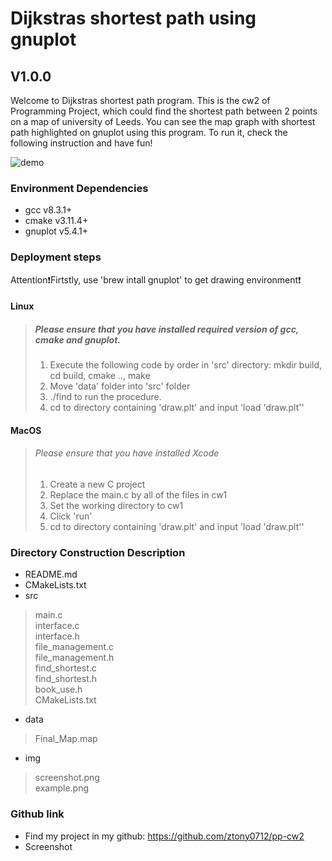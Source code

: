 # Dijkstras shortest path using gnuplot

## V1.0.0 

Welcome to Dijkstras shortest path program. This is the cw2 of Programming Project, which could find the shortest path between 2 points on a map of university of Leeds. You can see the map graph with shortest path highlighted on gnuplot using this program. To run it, check the following instruction and have fun!

![demo](/Users/macbookpro/Desktop/path/img/demo.png)

### Environment Dependencies

* gcc v8.3.1+
* cmake v3.11.4+
* gnuplot v5.4.1+

### Deployment steps

Attention❗️Firtstly, use 'brew intall gnuplot' to get drawing environment❗️

#### Linux

> ##### Please ensure that you have installed required version of gcc, cmake and gnuplot.
>
> 1. Execute the following code by order in 'src' directory: mkdir build, cd build, cmake .., make
> 2. Move 'data' folder into 'src' folder
> 3. ./find to run the procedure.
> 4. cd to directory containing 'draw.plt' and input 'load 'draw.plt''

#### MacOS

> ###### Please ensure that you have installed Xcode
>
> 1. Create a new C project
> 2. Replace the main.c by all of the files in cw1
> 3. Set the working directory to cw1
> 4. Click 'run'
> 5. cd to directory containing 'draw.plt' and input 'load 'draw.plt''

### Directory Construction Description

* README.md  
* CMakeLists.txt  
* src  
> main.c  
> interface.c  
> interface.h  
> file_management.c  
> file_management.h  
> find_shortest.c  
> find_shortest.h  
> book_use.h  
> CMakeLists.txt  

* data  
> Final_Map.map  

* img  
> screenshot.png  
> example.png  



### Github link

* Find my project in my github: https://github.com/ztony0712/pp-cw2
* Screenshot

